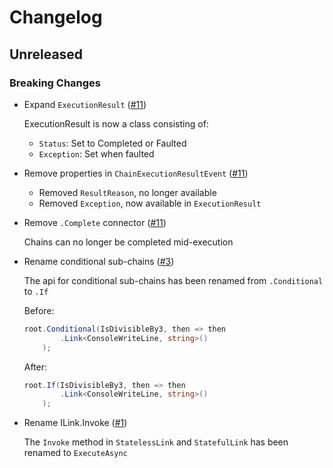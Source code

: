 # Changelog

## Unreleased

### Breaking Changes

- Expand `ExecutionResult` ([#11](https://github.com/DaisyFx/DaisyFx/pull/11))

  ExecutionResult is now a class consisting of:
  - `Status`: Set to Completed or Faulted
  - `Exception`: Set when faulted

- Remove properties in `ChainExecutionResultEvent` ([#11](https://github.com/DaisyFx/DaisyFx/pull/11))

  - Removed `ResultReason`, no longer available
  - Removed `Exception`, now available in `ExecutionResult`

- Remove `.Complete` connector ([#11](https://github.com/DaisyFx/DaisyFx/pull/11))

  Chains can no longer be completed mid-execution

- Rename conditional sub-chains ([#3](https://github.com/DaisyFx/DaisyFx/pull/3))

  The api for conditional sub-chains has been renamed from `.Conditional` to `.If`

  Before:
  ```csharp
  root.Conditional(IsDivisibleBy3, then => then
          .Link<ConsoleWriteLine, string>()
      );
  ```

  After:
  ```csharp
  root.If(IsDivisibleBy3, then => then
          .Link<ConsoleWriteLine, string>()
      );
  ```

- Rename ILink.Invoke ([#1](https://github.com/DaisyFx/DaisyFx/pull/1))

  The `Invoke` method in `StatelessLink` and `StatefulLink` has been renamed to `ExecuteAsync`